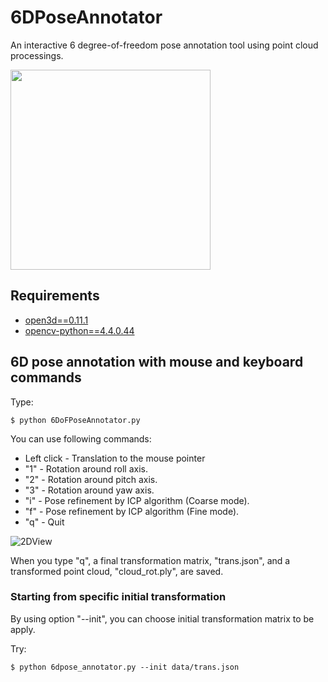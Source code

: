 # 6DPoseAnnotator

An interactive 6 degree-of-freedom pose annotation tool using point cloud processings.

<img src="./data/6DoFAnnotation.gif" width="320px">

## Requirements
- [open3d==0.11.1](http://www.open3d.org/)
- [opencv-python==4.4.0.44](https://opencv.org/)

## 6D pose annotation with mouse and keyboard commands

Type:
```
$ python 6DoFPoseAnnotator.py
```

You can use following commands: 

- Left click - Translation to the mouse pointer
- "1" - Rotation around roll axis.
- "2" - Rotation around pitch axis.
- "3" - Rotation around yaw axis.
- "i" - Pose refinement by ICP algorithm (Coarse mode).
- "f" - Pose refinement by ICP algorithm (Fine mode).
- "q" - Quit

![2DView](./data/screenshot_2d_view.png)

When you type "q", a final transformation matrix, "trans.json", and a transformed point cloud, "cloud_rot.ply", are saved.

### Starting from specific initial transformation
By using option "--init", you can choose initial transformation matrix to be apply.

Try:
```
$ python 6dpose_annotator.py --init data/trans.json
```

